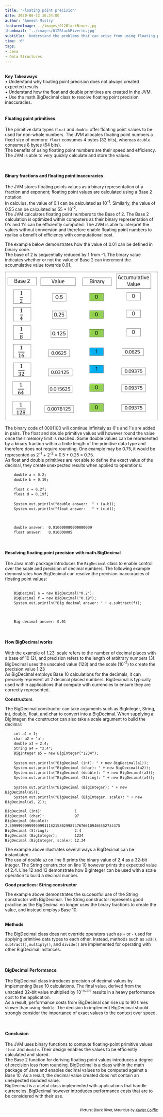 ```yaml
---
title: 'Floating point precision'
date: 2020-06-22 16:34:00
author: 'Aneesh Mistry'
featuredImage: ../images/012BlackRiver.jpg
thumbnail: '../images/012BlackRivertn.jpg'
subtitle: 'Understand the problems that can arise from using floating point primitives such as double and float when handling decimals and the cost-benefit that comes with BigDecimal from the java.math package.'
time: '6'
tags:
- Java
- Data Structures
---
```

<br>
<strong>Key Takeaways</strong><br>
&#8226; Understand why floating point precision does not always created expected results.<br>
&#8226; Understand how the float and double primitives are created in the JVM.<br>
&#8226; Use the math.BigDecimal class to resolve floating point precision inaccuracies.<br>

<br>
<h4>Floating point primitives</h4>
<p>
The primitive data types <code>float</code> and <code>double</code> offer floating point values to be used for non-whole numbers. The JVM allocates floating point numbers a fixed size of memory: <code>float</code> consumes 4 bytes (32 bits), whereas <code>double</code> consumes 8 bytes (64 bits).<br>
The benefits of using floating point numbers are their speed and efficiency. The JVM is able to very quickly calculate and store the values. 
</p>
<br>
<h4>Binary fractions and floating point inaccuracies</h4>
<p>
The JVM stores floating points values as a binary representation of a fraction and exponent; floating point values are calculated using a Base 2 notation.<br>
In calculus, the value of 0.1 can be calculated as 10<sup>-1</sup>. Similarly, the value of 0.55 can be calculated as 55 * 10<sup>-2</sup>.<br>
The JVM calculates floating point numbers to the Base of 2. The Base 2 calculation is optimized within computers as their binary representation of 0's and 1's can be efficiently computed. The JVM is able to interpret the values without conversion and therefore enable floating point numbers to realise a benefit of efficiency with computational cost.
</p>
<p>
The example below demonstrates how the value of 0.01 can be defined in binary code.<br>
The base of 2 is sequentially reduced by 1 from -1. The binary value indicates whether or not the value of Base 2 can increment the accumulative value towards 0.01.<br>
</p>

![Floating points](../../src/images/012BinaryDec.png)


<p>
The binary code of 0001100 will continue infinitely as 0's and 1's are added in pairs. The float and double primitive values will however round the value once their memory limit is reached. Some double values can be represented by a binary fraction within a finite length of the primitive data type and therefore does not require rounding. One example may be 0.75, it would be represented as 2<sup>-1</sup> + 2<sup>-2</sup> = 0.5 + 0.25 = 0.75.<br>
As float and double primitives are not able to define the exact value of the decimal, they create unexpected results when applied to operations:
</p>

```java{numberLines:true}
    double a = 0.2;
    double b = 0.19;

    float c = 0.2f;
    float d = 0.19f;

    System.out.println("double answer:  " + (a-b));
    System.out.println("float answer:   " + (c-d));
```
<br>

```
    double answer:  0.010000000000000009
    float answer:   0.010000005
```

<br>
<h4>Resolving floating point precision with math.BigDecimal</h4>
<p>
The Java math package introduces the <code>BigDecimal</code> class to enable control over the scale and precision of decimal numbers. The following example demonstrates how BigDecimal can resolve the precision inaccuracies of floating point values:
</p>

```java{numberLines:true}

    BigDecimal e = new BigDecimal("0.2");
    BigDecimal f = new BigDecimal("0.19");  
    System.out.println("Big decimal answer: " + e.subtract(f));

```
<br>

```
    Big decimal answer: 0.01
```
<br>
<h4>How BigDecimal works</h4>
<p>
With the example of 1.23, scale refers to the number of decimal places with a base of 10 (2), and precision refers to the length of arbitrary numbers (3). BigDecimal uses the unscaled value (123) and the scale (10<sup>-2</sup>) to create the precision value 1.23<br>
As BigDecimal employs Base 10 calculations for the decimals, it can precisely represent all 2 decimal placed numbers. BigDecimal is typically used within applications that compute with currencies to ensure they are correctly represented. 
</p>
<strong>Constructors</strong>
<p>
The BigDecimal constructor can take arguments such as BigInteger, String, int, double, float, and char to convert into a BigDecimal. When supplying a BigInteger, the constructor can also take a scale argument to build the decimal:
</p>

```java{numberLines:true}
    int a1 = 1;
    char a2 = 'a';
    double a3 = 2.4;
    String a4 = "2.4";
    BigInteger a5 = new BigInteger("1234");

    System.out.println("BigDecimal (int): " + new BigDecimal(a1));
    System.out.println("BigDecimal (char): " + new BigDecimal(a2));
    System.out.println("BigDecimal (double): " + new BigDecimal(a3));
    System.out.println("BigDecimal (String): " + new BigDecimal(a4));

    System.out.println("BigDecimal (BigInteger): " + new BigDecimal(a5));
    System.out.println("BigDecimal (BigInteger, scale): " + new BigDecimal(a5, 2));
```

```
BigDecimal (int):               1
BigDecimal (char):              97
BigDecimal (double):            2.399999999999999911182158029987476766109466552734375
BigDecimal (String):            2.4
BigDecimal (BigInteger):        1234
BigDecimal (BigInteger, scale): 12.34
```

<p>
The example above illustrates several ways a BigDecimal can be instantiated.<br>
The use of double <code>a3</code> on line 9 prints the binary value of 2.4 as a 32-bit integer. The String constructor on line 10 however prints the expected value of 2.4. Line 12 and 13 demonstrate how BigInteger can be used with a scale operation to build a decimal number.
</p>
<strong>Good practices: String constructor</strong>
<p>
The example above demonstrates the successful use of the String constructor with BigDecimal. The String constructor represents good practice as the BigDecimal no longer uses the binary fractions to create the value, and instead employs Base 10.
</p>
<br>
<strong>Methods</strong>
<p>
The BigDecimal class does not override operators such as <code>+</code> or <code>-</code> used for applying primitive data types to each other. Instead, methods such as <code>add()</code>, <code>subtract()</code>, <code>multiply()</code>, and <code>divide()</code> are implemented for operating with other BigDecimal instances.
</p>

<br>
<h4>BigDecimal Performance</h4>
<p>
The BigDecimal class introduces precision of decimal values by implementing Base 10 calculations. The final value, derived from the unscaled 32-bit value multiplied by 10<sup>-scale</sup> results in a heavy performance cost to the application.<br>
As a result, performance costs from BigDecimal can rise up to 90 times slower than using <code>double</code>. The decision to implement BigDecimal should strongly consider the importance of exact values to the context over speed.
</p>
<br>
<h4>Conclusion</h4>
<p>
The JVM uses binary functions to compute floating-point primitive values <code>float</code> and <code>double</code>. Their design enables the values to be efficiently calculated and stored.<br>
The Base 2 function for deriving floating point values introduces a degree of precision loss from rounding. 
BigDecimal is a class within the math package of Java and enables decimal values to be computed against a Base 10. As a result, the decimal value created does not contain an unexpected rounded value.<br>
BigDecimal is a useful class implemented with applications that handle currencies. BigDecimal however introduces performance costs that are to be considered with their use.
</p>

<br>
<small style="float: right;" >Picture: Black River, Mauritius by <a target="_blank" href="https://unsplash.com/@xaviercoiffic">Xavier Coiffic</small></a><br>